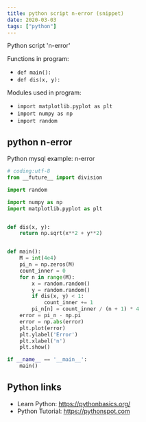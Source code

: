 ```yaml
---
title: python script n-error (snippet)
date: 2020-03-03
tags: ["python"]
---
```

Python script 'n-error'

Functions in program: 
* `def main():`
* `def dis(x, y):`

Modules used in program: 
* `import matplotlib.pyplot as plt`
* `import numpy as np`
* `import random`

## python n-error

Python mysql example: n-error

```python
# coding:utf-8
from __future__ import division

import random

import numpy as np
import matplotlib.pyplot as plt


def dis(x, y):
    return np.sqrt(x**2 + y**2)


def main():
    M = int(4e4)
    pi_n = np.zeros(M)
    count_inner = 0
    for n in range(M):
        x = random.random()
        y = random.random()
        if dis(x, y) < 1:
            count_inner += 1
        pi_n[n] = count_inner / (n + 1) * 4
    error = pi_n - np.pi
    error = np.abs(error)
    plt.plot(error)
    plt.ylabel('Error')
    plt.xlabel('n')
    plt.show()

if __name__ == '__main__':
    main()

```

## Python links

- Learn Python: https://pythonbasics.org/
- Python Tutorial: https://pythonspot.com
